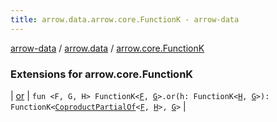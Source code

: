 ```yaml
---
title: arrow.data.arrow.core.FunctionK - arrow-data
---
```


[arrow-data](../../index.html) / [arrow.data](../index.html) / [arrow.core.FunctionK](./index.html)

### Extensions for arrow.core.FunctionK

| [or](or.html) | `fun <F, G, H> FunctionK<`[`F`](or.html#F)`, `[`G`](or.html#G)`>.or(h: FunctionK<`[`H`](or.html#H)`, `[`G`](or.html#G)`>): FunctionK<`[`CoproductPartialOf`](../-coproduct-partial-of.html)`<`[`F`](or.html#F)`, `[`H`](or.html#H)`>, `[`G`](or.html#G)`>` |

